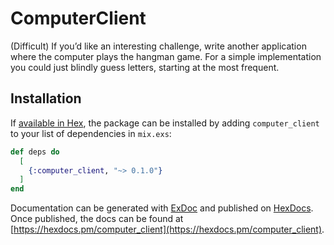# ComputerClient

(Difficult) If you’d like an interesting challenge, write another application where the computer plays the hangman game. For a simple implementation you could just blindly guess letters, starting at the most frequent.


## Installation

If [available in Hex](https://hex.pm/docs/publish), the package can be installed
by adding `computer_client` to your list of dependencies in `mix.exs`:

```elixir
def deps do
  [
    {:computer_client, "~> 0.1.0"}
  ]
end
```

Documentation can be generated with [ExDoc](https://github.com/elixir-lang/ex_doc)
and published on [HexDocs](https://hexdocs.pm). Once published, the docs can
be found at [https://hexdocs.pm/computer_client](https://hexdocs.pm/computer_client).

